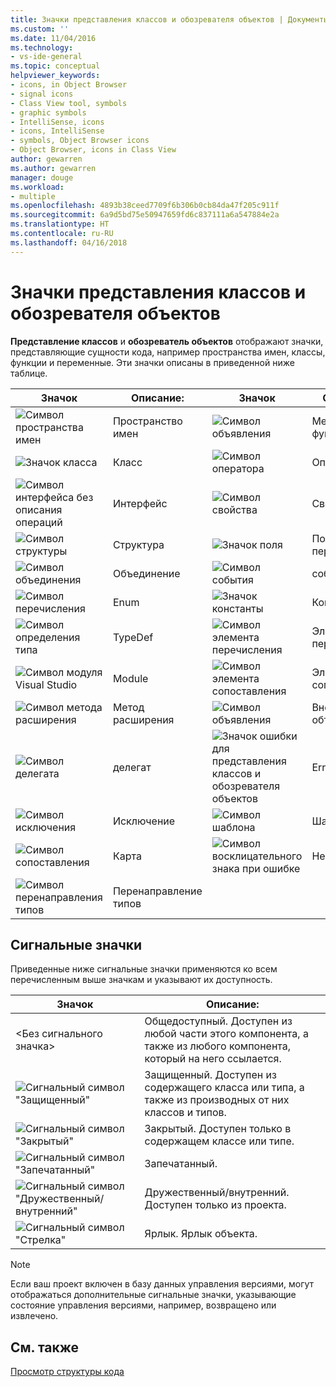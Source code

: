 ```yaml
---
title: Значки представления классов и обозревателя объектов | Документы Майкрософт
ms.custom: ''
ms.date: 11/04/2016
ms.technology:
- vs-ide-general
ms.topic: conceptual
helpviewer_keywords:
- icons, in Object Browser
- signal icons
- Class View tool, symbols
- graphic symbols
- IntelliSense, icons
- icons, IntelliSense
- symbols, Object Browser icons
- Object Browser, icons in Class View
author: gewarren
ms.author: gewarren
manager: douge
ms.workload:
- multiple
ms.openlocfilehash: 4893b38ceed7709f6b306b0cb84da47f205c911f
ms.sourcegitcommit: 6a9d5bd75e50947659fd6c837111a6a547884e2a
ms.translationtype: HT
ms.contentlocale: ru-RU
ms.lasthandoff: 04/16/2018
---
```

# <a name="class-view-and-object-browser-icons"></a>Значки представления классов и обозревателя объектов

**Представление классов** и **обозреватель объектов** отображают значки, представляющие сущности кода, например пространства имен, классы, функции и переменные. Эти значки описаны в приведенной ниже таблице.

|Значок|Описание:|Значок|Описание:|
|----------|-----------------|----------|-----------------|
|![Символ пространства имен](../ide/media/vxnamespace_icon.gif "vxNamespace_Icon")|Пространство имен|![Символ объявления](../ide/media/vxmethod_icon.gif "vxMethod_Icon")|Метод или функция|
|![Значок класса](../ide/media/vxclass_icon.gif "vxClass_Icon")|Класс|![Символ оператора](../ide/media/vxoperator_icon.gif "vxOperator_Icon")|Оператор|  
|![Символ интерфейса без описания операций](../ide/media/vxinterface_icon.gif "vxInterface_Icon")|Интерфейс|![Символ свойства](../ide/media/vxproperty_icon.gif "vxProperty_Icon")|Свойство.|
|![Символ структуры](../ide/media/vxstruct_icon.gif "vxStruct_Icon")|Структура|![Значок поля](../ide/media/vxfield_icon.gif "vxField_Icon")|Поле или переменная|  
|![Символ объединения](../ide/media/vxunion_icon.gif "vxUnion_Icon")|Объединение|![Символ события](../ide/media/vxevent_icon.gif "vxEvent_Icon")|событие|  
|![Символ перечисления](../ide/media/vxenum_icon.gif "vxEnum_Icon")|Enum|![Значок константы](../ide/media/vxconstant_icon.gif "vxConstant_Icon")|Константа|  
|![Символ определения типа](../ide/media/vxtypedef_icon.gif "vxTypeDef_Icon")|TypeDef|![Символ элемента перечисления](../ide/media/vxenumitem_icon.gif "vxEnumItem_Icon")|Элемент перечисления|  
|![Символ модуля Visual Studio](../ide/media/vxmodule_icon.gif "vxModule_Icon")|Module|![Символ элемента сопоставления](../ide/media/vxmapitem_icon.gif "vxMapItem_Icon")|Элемент сопоставления|  
|![Символ метода расширения](../ide/media/extensionmethod.gif "ExtensionMethod")|Метод расширения|![Символ объявления](../ide/media/vxmethod_icon.gif "vxMethod_Icon")|Внешнее объявление|  
|![Символ делегата](../ide/media/vxdelegate_icon.gif "vxDelegate_Icon")|делегат|![Значок ошибки для представления классов и обозревателя объектов](../ide/media/erroricon.gif "ErrorIcon")|Error|  
|![Символ исключения](../ide/media/vxexception_icon.gif "vxException_Icon")|Исключение|![Символ шаблона](../ide/media/vxtemplate_icon.gif "vxTemplate_Icon")|Шаблон|  
|![Символ сопоставления](../ide/media/vxmap_icon.gif "vxMap_Icon")|Карта|![Символ восклицательного знака при ошибке](../ide/media/vxerror_icon.gif "vxError_Icon")|Неизвестно|  
|![Символ перенаправления типов](../ide/media/ob_type_forward.gif "ob_type_forward")|Перенаправление типов|||  

## <a name="signal-icons"></a>Сигнальные значки

Приведенные ниже сигнальные значки применяются ко всем перечисленным выше значкам и указывают их доступность.

|Значок|Описание:|
|----------|-----------------|  
|\<Без сигнального значка>|Общедоступный. Доступен из любой части этого компонента, а также из любого компонента, который на него ссылается.|  
|![Сигнальный символ "Защищенный"](../ide/media/vxsignal_icon_key.gif "vxSignal_Icon_Key")|Защищенный. Доступен из содержащего класса или типа, а также из производных от них классов и типов.|  
|![Сигнальный символ "Закрытый"](../ide/media/vxsignal_icon_lock.gif "vxSignal_Icon_Lock")|Закрытый. Доступен только в содержащем классе или типе.|  
|![Сигнальный символ "Запечатанный"](../ide/media/vxsignal_icon_envelope.gif "vxSignal_Icon_Envelope")|Запечатанный.|  
|![Сигнальный символ "Дружественный&#47;внутренний"](../ide/media/vxsignal_icon_diamond.gif "vxSignal_Icon_Diamond")|Дружественный/внутренний. Доступен только из проекта.|  
|![Сигнальный символ "Стрелка"](../ide/media/vxsignal_icon_arrow.gif "vxSignal_Icon_Arrow")|Ярлык. Ярлык объекта.|

> [!NOTE]
> Если ваш проект включен в базу данных управления версиями, могут отображаться дополнительные сигнальные значки, указывающие состояние управления версиями, например, возвращено или извлечено.

## <a name="see-also"></a>См. также

[Просмотр структуры кода](../ide/viewing-the-structure-of-code.md)